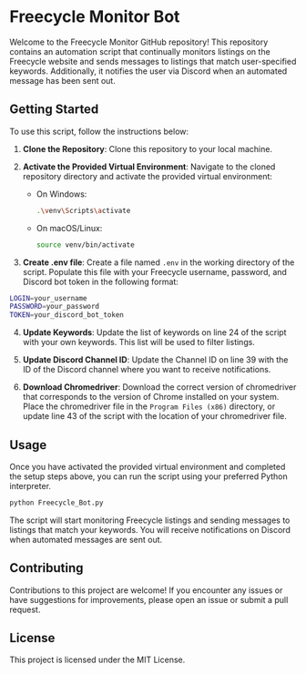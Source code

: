 # Freecycle Monitor Bot

Welcome to the Freecycle Monitor GitHub repository! This repository contains an automation script that continually monitors listings on the Freecycle website and sends messages to listings that match user-specified keywords. Additionally, it notifies the user via Discord when an automated message has been sent out.

## Getting Started

To use this script, follow the instructions below:

1. **Clone the Repository**: Clone this repository to your local machine.

2. **Activate the Provided Virtual Environment**: Navigate to the cloned repository directory and activate the provided virtual environment:
   - On Windows:
     ```bash
     .\venv\Scripts\activate
     ```
   - On macOS/Linux:
     ```bash
     source venv/bin/activate
     ```

3. **Create .env file**: Create a file named `.env` in the working directory of the script. Populate this file with your Freecycle username, password, and Discord bot token in the following format:
```bash
LOGIN=your_username
PASSWORD=your_password
TOKEN=your_discord_bot_token
```


4. **Update Keywords**: Update the list of keywords on line 24 of the script with your own keywords. This list will be used to filter listings.

5. **Update Discord Channel ID**: Update the Channel ID on line 39 with the ID of the Discord channel where you want to receive notifications.

6. **Download Chromedriver**: Download the correct version of chromedriver that corresponds to the version of Chrome installed on your system. Place the chromedriver file in the `Program Files (x86)` directory, or update line 43 of the script with the location of your chromedriver file.

## Usage

Once you have activated the provided virtual environment and completed the setup steps above, you can run the script using your preferred Python interpreter.

```bash
python Freecycle_Bot.py
```

The script will start monitoring Freecycle listings and sending messages to listings that match your keywords. You will receive notifications on Discord when automated messages are sent out.

## Contributing

Contributions to this project are welcome! If you encounter any issues or have suggestions for improvements, please open an issue or submit a pull request.

## License

This project is licensed under the MIT License.
